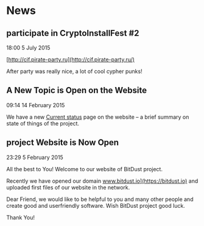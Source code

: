 # News



## participate in CryptoInstallFest #2

18:00  5 July 2015

[http://cif.pirate-party.ru](http://cif.pirate-party.ru/)

After party was really nice, a lot of cool cypher punks!



## A New Topic is Open on the Website

09:14 14 February 2015

We have a new [Current status](status) page on the website – a brief summary on state of things of the project.



## project Website is Now Open 

23:29 5 February 2015

All the best to You!
Welcome to our website of BitDust project.

Recently we have opened our domain www.bitdust.io](https://bitdust.io) and uploaded first files of our website in the network.

Dear Friend, we would like to be helpful to you and many other people and create good and userfriendly software. Wish BitDust project good luck. 

Thank You!





